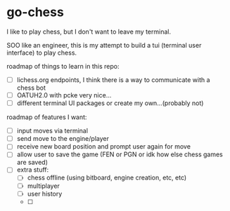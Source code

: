 # go-chess

I like to play chess, but I don't want to leave my terminal.

SOO like an engineer, this is my attempt to build a tui (terminal user interface) to play chess.


roadmap of things to learn in this repo:
- [ ] lichess.org endpoints, I think there is a way to communicate with a chess bot 
- [ ] OATUH2.0 with pcke very nice... 
- [ ] different terminal UI packages or create my own...(probably not)

roadmap of features I want:
- [ ] input moves via terminal 
- [ ] send move to the engine/player
- [ ] receive new board position and prompt user again for move
- [ ] allow user to save the game (FEN or PGN or idk how else chess games are saved)
- [ ] extra stuff:
  - [ ] chess offline (using bitboard, engine creation, etc, etc)
  - [ ] multiplayer
  - [ ] user history 
  - [ ] 